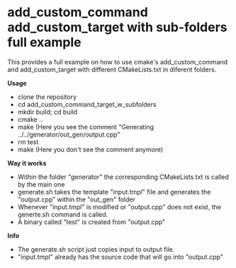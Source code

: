 add_custom_command add_custom_target with sub-folders full example
==================================================================

This provides a full example on how to use cmake's add_custom_command and add_custom_target with different CMakeLists.txt in diferent folders.

**Usage**
- clone the repository
- cd add_custom_command_target_w_subfolders
- mkdir build; cd build
- cmake ..
- make (Here you see the comment "Generating ../../generator/out_gen/output.cpp"
- rm test
- make (Here you don't see the comment anymore)

**Way it works**
- Within the folder "generator" the corresponding CMakeLists.txt is called by the main one
- generate.sh takes the template "input.tmpl" file and generates the "output.cpp" within the "out_gen" folder
- Whenever "input.tmpl" is modified or "output.cpp" does not exist, the generte.sh command is called.
- A binary called "test" is created from "output.cpp"

**Info**
- The generate.sh script just copies input to output file.
- "input.tmpl" already has the source code that will go into "output.cpp"
